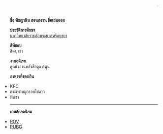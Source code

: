 <html>
<head>
<title>พิชญานิน  สอนสงวน</title>
<style>
body{
   
}
</style>
</head>

<body>



<font color="#FF3399"><p><br><b><i><marquee direction="left">ยินดีต้อนรับ  เข้าสู้เว็บไซร์นางสาวพิชญานิน  สอนสงวน </marquee></b></i></font>


<ul><p><br><b>ชื่อ พิชญานิน  สอนสงวน  ชื่อเล่นออม </b>

<p><b>ประวัติการศึกษา</b>
<br><a href="https://www.aru.ac.th/home.php">มหาวิทยาลัยราชภัฎพระนครศรีอยุธยา</a>

<p><b>สีที่ชอบ</b>
<br>สีดำ,ขาว

<p><b>งานอดิเรก</b>
<br>ดูหนังอ่านหลังสือดูการ์ตูน


<p><b>อาหารที่ชอบกิน</b>
<li>KFC</li>
<li>กระเพาหมูกรอบไข่ดาว</li>
<li>ฟิซซา</li></p>

<hr>


<p><b>เกมส์ยอดนิยม</b>
<li><a href="file:///D:/พืชญานิน/rov.html">ROV</a></li>
<li><a href="file:///D:/พืชญานิน/PUBG.html">PUBG</a></li>
</p>
</ul>



   </body>




</body>

</html>
